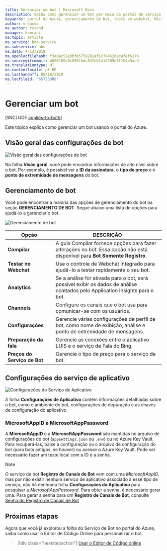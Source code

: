 ```yaml
---
title: Gerenciar um bot | Microsoft Docs
description: Saiba como gerenciar um bot por meio do portal de serviço de bot.
keywords: portal do Azure, gerenciamento de bot, teste em webchat, MicrosoftAppID, MicrosoftAppPassword, configurações de aplicativo
author: v-ducvo
ms.author: rstand
manager: kamrani
ms.topic: article
ms.service: bot-service
ms.subservice: abs
ms.date: 4/13/2019
ms.openlocfilehash: f3e0ac52a3bfe5759202af6c704626acafef617b
ms.sourcegitcommit: 4086189a9c856fbdc832eb1a1d205e5f1b4e3acd
ms.translationtype: HT
ms.contentlocale: pt-BR
ms.lasthandoff: 05/16/2019
ms.locfileid: "65733308"
---
```

# <a name="manage-a-bot"></a>Gerenciar um bot

[!INCLUDE [applies-to-both](includes/applies-to-both.md)]

Este tópico explica como gerenciar um bot usando o portal do Azure.

## <a name="bot-settings-overview"></a>Visão geral das configurações de bot

![Visão geral das configurações de bot](~/media/azure-manage-a-bot/overview.png)

Na folha **Visão geral**, você pode encontrar informações de alto nível sobre o bot. Por exemplo, é possível ver a **ID da assinatura**, o **tipo de preço** e o **ponto de extremidade de mensagens** do bot.

## <a name="bot-management"></a>Gerenciamento de bot

 Você pode encontrar a maioria das opções de gerenciamento do bot na seção **GERENCIAMENTO DE BOT**. Segue abaixo uma lista de opções para ajudá-lo a gerenciar o bot.

![Gerenciamento de bot](~/media/azure-manage-a-bot/bot-management.png)

| Opção |  DESCRIÇÃO |
| ---- | ---- |
| **Compilar** | A guia Compilar fornece opções para fazer alterações no bot. Essa opção não está disponível para **Bot Somente Registro**. |
| **Testar no Webchat** | Use o controle de Webchat integrado para ajudá-lo a testar rapidamente o seu bot. |
| **Analytics** | Se a análise for ativada para o bot, será possível exibir os dados de análise coletados pelo Application Insights para o bot. |
| **Channels** | Configure os canais que o bot usa para comunicar-se com os usuários. |
| **Configurações** | Gerencie várias configurações de perfil de bot, como nome de exibição, análise e ponto de extremidade de mensagens. |
| **Preparação da fala** | Gerencie as conexões entre o aplicativo LUIS e o serviço de Fala do Bing. |
| **Preços do Serviço de Bot** | Gerencie o tipo de preço para o serviço de bot. |

## <a name="app-service-settings"></a>Configurações do serviço de aplicativo

![Configurações do Serviço de Aplicativo](~/media/azure-manage-a-bot/app-service-settings.png)

A folha **Configurações de Aplicativo** contém informações detalhadas sobre o bot, como o ambiente do bot, configurações de depuração e as chaves de configuração do aplicativo.

### <a name="microsoftappid-and-microsoftapppassword"></a>MicrosoftAppID e MicrosoftAppPassword

A **MicrosoftAppID** e a **MicrosoftAppPassword** são mantidas no arquivo de configurações do bot (`appsettings.json` ou `.env`) ou no Azure Key Vault. Para recuperá-las, baixe a configuração ou o arquivo de configuração do bot (para bots antigos, se houver) ou acesse o Azure Key Vault. Pode ser necessário fazer um teste local com a ID e a senha.

> [!NOTE]
> O serviço de bot **Registro de Canais de Bot** vem com uma *MicrosoftAppID*, mas por não existir nenhum serviço de aplicativo associado a esse tipo de serviço, não há nenhuma folha **Configurações do Aplicativo** para pesquisar a *MicrosoftAppPassword*. Para obter a senha, é necessário gerar uma. Para gerar a senha para um **Registro de Canais de Bot**, consulte [Senha do Registro de Canais de Bot](bot-service-quickstart-registration.md#bot-channels-registration-password)

## <a name="next-steps"></a>Próximas etapas
Agora que você já explorou a folha do Serviço de Bot no portal do Azure, saiba como usar o Editor de Código Online para personalizar o bot.
> [!div class="nextstepaction"]
> [Usar o Editor de Código online](bot-service-build-online-code-editor.md)
